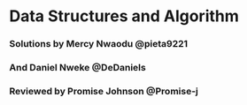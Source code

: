 # Data Structures and Algorithm
### Solutions by Mercy Nwaodu @pieta9221
### And Daniel Nweke @DeDaniels
### Reviewed by Promise Johnson @Promise-j